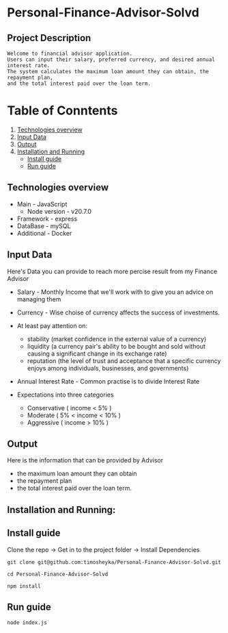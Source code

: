 # Personal-Finance-Advisor-Solvd

## Project Description
    Welcome to financial advisor application.
    Users can input their salary, preferred currency, and desired annual interest rate.
    The system calculates the maximum loan amount they can obtain, the repayment plan,
    and the total interest paid over the loan term.

# Table of Conntents

1. [Technologies overview](#Technologies-overview)
2. [Input Data](#input-data)
3. [Output](#output)
4. [Installation and Running](#installation-and-running)
    - [Install guide](#install-guide)
    - [Run guide](#run-guide)


## Technologies overview 

* Main - JavaScript
    - Node version - v20.7.0
* Framework - express
* DataBase - mySQL
* Additional - Docker

## Input Data

Here's Data you can provide to reach more percise result from my Finance Advisor

* Salary - Monthly Income that we'll work with to give you an advice on managing them

* Currency - Wise choise of currency affects the success of investments.
* At least pay attention on: 
    - stability (market confidence in the external value of a currency)
    - liquidity (a currency pair's ability to be bought and sold without 
                 causing a significant change in its exchange rate)
    - reputation (the level of trust and acceptance that a specific currency enjoys
                  among individuals, businesses, and governments)

* Annual Interest Rate - Common practise is to divide Interest Rate
* Expectations into three categories
    - Conservative ( income < 5% )
    - Moderate ( 5% < income < 10% )
    - Aggressive ( income > 10% )


## Output

Here is the information that can be provided by Advisor
    
* the maximum loan amount they can obtain
* the repayment plan
* the total interest paid over the loan term.

## Installation and Running:

## Install guide

Clone the repo -> Get in to the project folder -> Install Dependencies
```
git clone git@github.com:timosheyka/Personal-Finance-Advisor-Solvd.git
```
```
cd Personal-Finance-Advisor-Solvd
```
```
npm install
```

## Run guide
```
node index.js
```
